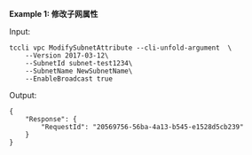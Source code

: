 **Example 1: 修改子网属性**



Input: 

```
tccli vpc ModifySubnetAttribute --cli-unfold-argument  \
    --Version 2017-03-12\
    --SubnetId subnet-test1234\
    --SubnetName NewSubnetName\
    --EnableBroadcast true
```

Output: 
```
{
    "Response": {
        "RequestId": "20569756-56ba-4a13-b545-e1528d5cb239"
    }
}
```

